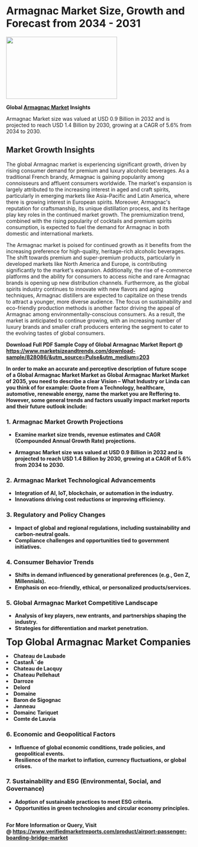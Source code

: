 <H1>Armagnac Market Size, Growth and Forecast from 2034 - 2031</H1><img class="aligncenter size-medium wp-image-584254" src="https://thirdeyenews.in/wp-content/uploads/2034/09/Global-Market-Research-300x168.jpeg" alt="" width="300" height="168" /><p><strong>Global&nbsp;<a href="https://www.marketsizeandtrends.com/download-sample/828086/&amp;utm_source=Pulse&amp;utm_medium=203">Armagnac Market</a> Insights</strong></p><p>Armagnac Market size was valued at USD 0.9 Billion in 2032 and is projected to reach USD 1.4 Billion by 2030, growing at a CAGR of 5.6% from 2034 to 2030.</p><p><h2>Market Growth Insights</h2> <p>The global Armagnac market is experiencing significant growth, driven by rising consumer demand for premium and luxury alcoholic beverages. As a traditional French brandy, Armagnac is gaining popularity among connoisseurs and affluent consumers worldwide. The market's expansion is largely attributed to the increasing interest in aged and craft spirits, particularly in emerging markets like Asia-Pacific and Latin America, where there is growing interest in European spirits. Moreover, Armagnac's reputation for craftsmanship, its unique distillation process, and its heritage play key roles in the continued market growth. The premiumization trend, combined with the rising popularity of cocktails and premium spirits consumption, is expected to fuel the demand for Armagnac in both domestic and international markets.</p> <p><strong></strong></p> <p>The Armagnac market is poised for continued growth as it benefits from the increasing preference for high-quality, heritage-rich alcoholic beverages. The shift towards premium and super-premium products, particularly in developed markets like North America and Europe, is contributing significantly to the market's expansion. Additionally, the rise of e-commerce platforms and the ability for consumers to access niche and rare Armagnac brands is opening up new distribution channels. Furthermore, as the global spirits industry continues to innovate with new flavors and aging techniques, Armagnac distillers are expected to capitalize on these trends to attract a younger, more diverse audience. The focus on sustainability and eco-friendly production methods is another factor driving the appeal of Armagnac among environmentally-conscious consumers. As a result, the market is anticipated to continue growing, with an increasing number of luxury brands and smaller craft producers entering the segment to cater to the evolving tastes of global consumers.</p> <p><strong></p><p><span class=""><strong>Download Full PDF Sample Copy of Global Armagnac Market Report</strong> @ <a href="https://www.marketsizeandtrends.com/download-sample/828086/&amp;utm_source=Pulse&amp;utm_medium=203" target="_blank">https://www.marketsizeandtrends.com/download-sample/828086/&amp;utm_source=Pulse&amp;utm_medium=203</a></span></p><p>In order to make an accurate and perceptive description of future scope of a Global&nbsp;Armagnac Market Market as Global&nbsp;Armagnac Market Market of 2035, you need to describe a clear Vision &ndash; What Industry or Linda can you think of for example: Quote from a Technology, healthcare, automotive, renewable energy, name the market you are Reffering to. However, some general trends and factors usually impact market reports and their future outlook include:</p><h3>1.&nbsp;<strong>Armagnac Market Growth Projections</strong></h3><ul><li>Examine market size trends, revenue estimates and CAGR (Compounded Annual Growth Rate) projections.</li><li><p>Armagnac Market size was valued at USD 0.9 Billion in 2032 and is projected to reach USD 1.4 Billion by 2030, growing at a CAGR of 5.6% from 2034 to 2030.</p></li></ul><h3>2.&nbsp;<strong>Armagnac Market Technological Advancements</strong></h3><ul><li>Integration of AI, IoT, blockchain, or automation in the industry.</li><li>Innovations driving cost reductions or improving efficiency.</li></ul><h3>3.&nbsp;<strong>Regulatory and Policy Changes</strong></h3><ul><li>Impact of global and regional regulations, including sustainability and carbon-neutral goals.</li><li>Compliance challenges and opportunities tied to government initiatives.</li></ul><h3>4.&nbsp;<strong>Consumer Behavior Trends</strong></h3><ul><li>Shifts in demand influenced by generational preferences (e.g., Gen Z, Millennials).</li><li>Emphasis on eco-friendly, ethical, or personalized products/services.</li></ul><h3>5.&nbsp;<strong>Global Armagnac Market Competitive Landscape</strong></h3><ul><li>Analysis of key players, new entrants, and partnerships shaping the industry.</li><li>Strategies for differentiation and market penetration.</li></ul><p data-pm-slice="1 1 []"><span style="color: inherit; font-family: inherit; font-size: 25px;">Top Global Armagnac Market Companies</span></p><div class="" data-test-id=""><p><li>Chateau de Laubade</li><li> CastarÃ¨de</li><li> Chateau de Lacquy</li><li> Chateau Pellehaut</li><li> Darroze</li><li> Delord</li><li> Domaine</li><li> Baron de Sigognac</li><li> Janneau</li><li> Domainc Tariquet</li><li> Comte de Lauvia</li></p></div><h3>6.&nbsp;<strong>Economic and Geopolitical Factors</strong></h3><ul><li>Influence of global economic conditions, trade policies, and geopolitical events.</li><li>Resilience of the market to inflation, currency fluctuations, or global crises.</li></ul><h3>7.&nbsp;<strong>Sustainability and ESG (Environmental, Social, and Governance)</strong></h3><ul><li>Adoption of sustainable practices to meet ESG criteria.</li><li>Opportunities in green technologies and circular economy principles.</li></ul><h2><strong style="font-size: 14px;">For More Information or Query, Visit @&nbsp;</strong><a style="background-color: #ffffff; font-size: 14px;" href="https://www.marketsizeandtrends.com/report/armagnac-market/" target="_blank">https://www.verifiedmarketreports.com/product/airport-passenger-boarding-bridge-market</a></h2>

